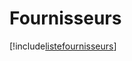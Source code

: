 # Fournisseurs

[!include[listefournisseurs](fournisseurs.listefournisseurs.autogen.md)]






























































































































